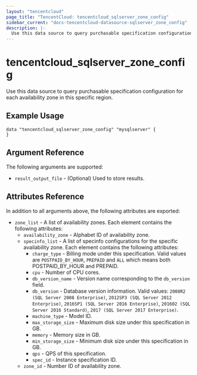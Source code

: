 ```yaml
---
layout: "tencentcloud"
page_title: "TencentCloud: tencentcloud_sqlserver_zone_config"
sidebar_current: "docs-tencentcloud-datasource-sqlserver_zone_config"
description: |-
  Use this data source to query purchasable specification configuration for each availability zone in this specific region.
---
```


# tencentcloud_sqlserver_zone_config

Use this data source to query purchasable specification configuration for each availability zone in this specific region.

## Example Usage

```hcl
data "tencentcloud_sqlserver_zone_config" "mysqlserver" {
}
```

## Argument Reference

The following arguments are supported:

* `result_output_file` - (Optional) Used to store results.

## Attributes Reference

In addition to all arguments above, the following attributes are exported:

* `zone_list` - A list of availability zones. Each element contains the following attributes:
  * `availability_zone` - Alphabet ID of availability zone.
  * `specinfo_list` - A list of specinfo configurations for the specific availability zone. Each element contains the following attributes:
    * `charge_type` - Billing mode under this specification. Valid values are `POSTPAID_BY_HOUR`, `PREPAID` and `ALL` which means both POSTPAID_BY_HOUR and PREPAID.
    * `cpu` - Number of CPU cores.
    * `db_version_name` - Version name corresponding to the `db_version` field.
    * `db_version` - Database version information. Valid values: `2008R2 (SQL Server 2008 Enterprise)`, `2012SP3 (SQL Server 2012 Enterprise)`, `2016SP1 (SQL Server 2016 Enterprise)`, `201602 (SQL Server 2016 Standard)`, `2017 (SQL Server 2017 Enterprise)`.
    * `machine_type` - Model ID.
    * `max_storage_size` - Maximum disk size under this specification in GB.
    * `memory` - Memory size in GB.
    * `min_storage_size` - Minimum disk size under this specification in GB.
    * `qps` - QPS of this specification.
    * `spec_id` - Instance specification ID.
  * `zone_id` - Number ID of availability zone.


